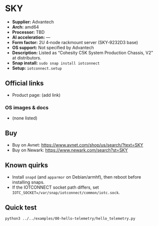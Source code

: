 # SKY

- **Supplier:** Advantech
- **Arch:** amd64
- **Processor:** TBD
- **AI acceleration:** —
- **Form factor:** 2U 4‑node rackmount server (SKY‑9232D3 base)
- **OS support:** Not specified by Advantech
- **Description:** Listed as “Cohesity C5K System Production Chassis, V2” at distributors.
- **Snap install:** `sudo snap install iotconnect`
- **Setup:** `iotconnect.setup`

## Official links
- Product page: (add link)

### OS images & docs
- (none listed)

## Buy
- Buy on Avnet: https://www.avnet.com/shop/us/search/?text=SKY
- Buy on Newark: https://www.newark.com/search?st=SKY

## Known quirks
- Install `snapd` (and `apparmor` on Debian/armhf), then reboot before installing snaps.
- If the IOTCONNECT socket path differs, set `IOTC_SOCKET=/var/snap/iotconnect/common/iotc.sock`.

## Quick test
```bash
python3 ../../examples/00-hello-telemetry/hello_telemetry.py
```
